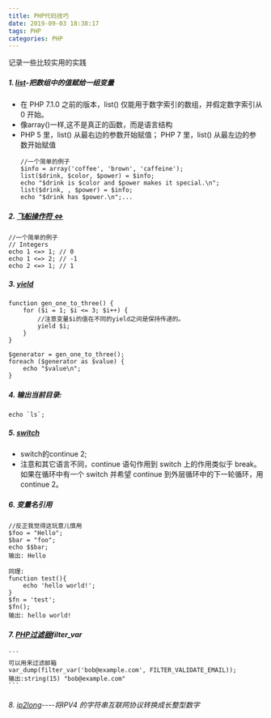 ```yaml
---
title: PHP代码技巧
date: 2019-09-03 18:38:17
tags: PHP
categories: PHP
---
```

记录一些比较实用的实践
<!--more-->
##### 1. [list](https://www.php.net/manual/zh/function.list.php)-把数组中的值赋给一组变量
- 在 PHP 7.1.0 之前的版本，list() 仅能用于数字索引的数组，并假定数字索引从 0 开始。
- 像array()一样,这不是真正的函数，而是语言结构
- PHP 5 里，list() 从最右边的参数开始赋值； PHP 7 里，list() 从最左边的参数开始赋值
    ```
    //一个简单的例子
    $info = array('coffee', 'brown', 'caffeine');
    list($drink, $color, $power) = $info;
    echo "$drink is $color and $power makes it special.\n";
    list($drink, , $power) = $info;
    echo "$drink has $power.\n";...
    ```
##### 2. [飞船操作符 <=>](https://www.php.net/manual/en/language.operators.comparison.php)
```
//一个简单的例子
// Integers
echo 1 <=> 1; // 0
echo 1 <=> 2; // -1
echo 2 <=> 1; // 1
```
##### 3. [yield](https://www.php.net/manual/zh/language.generators.php)
```
function gen_one_to_three() {
    for ($i = 1; $i <= 3; $i++) {
        //注意变量$i的值在不同的yield之间是保持传递的。
        yield $i;
    }
}

$generator = gen_one_to_three();
foreach ($generator as $value) {
    echo "$value\n";
}
```
##### 4. 输出当前目录:
```
echo `ls`;
```
##### 5. [switch](https://www.php.net/manual/zh/control-structures.switch.php)
- switch的continue 2;
- 注意和其它语言不同，continue 语句作用到 switch 上的作用类似于 break。如果在循环中有一个 switch 并希望 continue 到外层循环中的下一轮循环，用 continue 2。

##### 6. 变量名引用
```
//反正我觉得这玩意儿慎用
$foo = "Hello";
$bar = "foo";
echo $$bar;
输出: Hello

同理:
function test(){
    echo 'hello world!';
}
$fn = 'test';
$fn();
输出: hello world!
```
##### 7. [PHP过滤器]()filter_var
    ```
    可以用来过滤邮箱
    var_dump(filter_var('bob@example.com', FILTER_VALIDATE_EMAIL));
    输出:string(15) "bob@example.com"
    ```
###### 8. [ip2long](https://www.php.net/manual/zh/function.ip2long.php)----将IPV4 的字符串互联网协议转换成长整型数字
